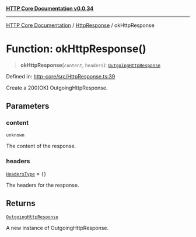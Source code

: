 [**HTTP Core Documentation v0.0.34**](../../README.md)

***

[HTTP Core Documentation](../../modules.md) / [HttpResponse](../README.md) / okHttpResponse

# Function: okHttpResponse()

> **okHttpResponse**(`content`, `headers`): [`OutgoingHttpResponse`](../../OutgoingHttpResponse/classes/OutgoingHttpResponse.md)

Defined in: [http-core/src/HttpResponse.ts:39](https://github.com/stonemjs/http-core/blob/6ce19e93bd5f8b28975217f6c01558c07c7c03c7/src/HttpResponse.ts#L39)

Create a 200(OK) OutgoingHttpResponse.

## Parameters

### content

`unknown`

The content of the response.

### headers

[`HeadersType`](../../declarations/type-aliases/HeadersType.md) = `{}`

The headers for the response.

## Returns

[`OutgoingHttpResponse`](../../OutgoingHttpResponse/classes/OutgoingHttpResponse.md)

A new instance of OutgoingHttpResponse.
